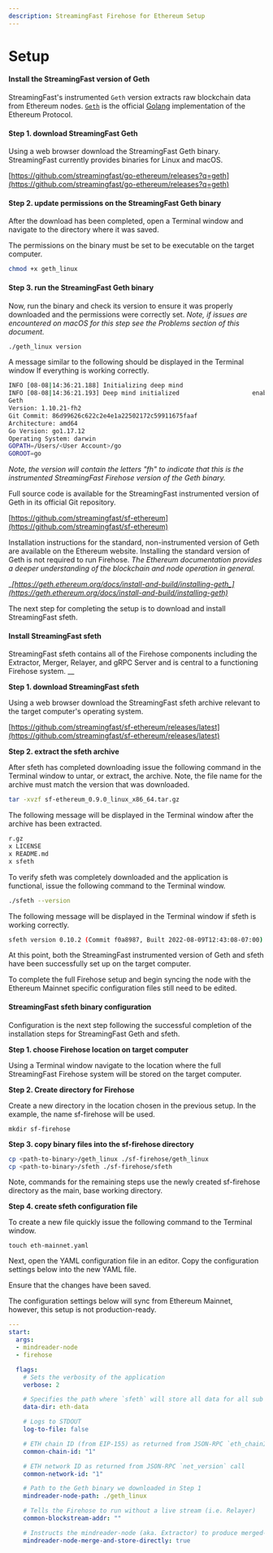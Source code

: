 ```yaml
---
description: StreamingFast Firehose for Ethereum Setup
---
```


# Setup

#### Install the StreamingFast version of Geth

StreamingFast's instrumented `Geth` version extracts raw blockchain data from Ethereum nodes. [`Geth`](https://github.com/ethereum/go-ethereum) is the official [Golang](https://go.dev/) implementation of the Ethereum Protocol.

#### Step 1. download StreamingFast Geth&#x20;

Using a web browser download the StreamingFast Geth binary. StreamingFast currently provides binaries for Linux and macOS.

[https://github.com/streamingfast/go-ethereum/releases?q=geth](https://github.com/streamingfast/go-ethereum/releases?q=geth)

#### Step 2. update permissions on the StreamingFast Geth binary

After the download has been completed, open a Terminal window and navigate to the directory where it was saved.

The permissions on the binary must be set to be executable on the target computer.

```bash
chmod +x geth_linux
```

#### Step 3. run the StreamingFast Geth binary

Now, run the binary and check its version to ensure it was properly downloaded and the permissions were correctly set. _Note, if issues are encountered on macOS for this step see the Problems section of this document._

```bash
./geth_linux version
```

A message similar to the following should be displayed in the Terminal window If everything is working correctly.

```bash
INFO [08-08|14:36:21.188] Initializing deep mind 
INFO [08-08|14:36:21.193] Deep mind initialized                    enabled=false sync_instrumentation_enabled=true mining_enabled=false block_progress_enabled=false compaction_disabled=false archive_blocks_to_keep=0 genesis_provenance="Geth Default"
Geth
Version: 1.10.21-fh2
Git Commit: 86d99626c622c2e4e1a22502172c59911675faaf
Architecture: amd64
Go Version: go1.17.12
Operating System: darwin
GOPATH=/Users/<User Account>/go
GOROOT=go
```

_Note, the version will contain the letters "fh" to indicate that this is the instrumented StreamingFast Firehose version of the Geth binary._

Full source code is available for the StreamingFast instrumented version of Geth in its official Git repository.

[https://github.com/streamingfast/sf-ethereum](https://github.com/streamingfast/sf-ethereum)

Installation instructions for the standard, non-instrumented version of Geth are available on the Ethereum website. Installing the standard version of Geth is not required to run Firehose. _The Ethereum documentation provides a deeper understanding of the blockchain and node operation in general._

__[_https://geth.ethereum.org/docs/install-and-build/installing-geth_](https://geth.ethereum.org/docs/install-and-build/installing-geth)__

The next step for completing the setup is to download and install StreamingFast sfeth.

#### Install StreamingFast sfeth

StreamingFast sfeth contains all of the Firehose components including the Extractor, Merger, Relayer, and gRPC Server and is central to a functioning Firehose system. __&#x20;

**Step 1. download StreamingFast sfeth**

Using a web browser download the StreamingFast sfeth archive relevant to the target computer's operating system.&#x20;

[https://github.com/streamingfast/sf-ethereum/releases/latest](https://github.com/streamingfast/sf-ethereum/releases/latest)

**Step 2. extract the sfeth archive**

After sfeth has completed downloading issue the following command in the Terminal window to untar, or extract, the archive. Note, the file name for the archive must match the version that was downloaded.

```bash
tar -xvzf sf-ethereum_0.9.0_linux_x86_64.tar.gz
```

The following message will be displayed in the Terminal window after the archive has been extracted.

```bash
r.gz
x LICENSE
x README.md
x sfeth
```

To verify sfeth was completely downloaded and the application is functional, issue the following command to the Terminal window.

```bash
./sfeth --version
```

The following message will be displayed in the Terminal window if sfeth is working correctly.

```bash
sfeth version 0.10.2 (Commit f0a8987, Built 2022-08-09T12:43:08-07:00)
```

At this point, both the StreamingFast instrumented version of Geth and sfeth have been successfully set up on the target computer.&#x20;

To complete the full Firehose setup and begin syncing the node with the Ethereum Mainnet specific configuration files still need to be edited.

#### StreamingFast sfeth binary configuration

Configuration is the next step following the successful completion of the installation steps for StreamingFast Geth and sfeth.

**Step 1. choose Firehose location on target computer**

Using a Terminal window navigate to the location where the full StreamingFast Firehose system will be stored on the target computer.

**Step 2. Create directory for Firehose**&#x20;

Create a new directory in the location chosen in the previous setup. In the example, the name sf-firehose will be used.

```
mkdir sf-firehose
```

**Step 3. copy binary files into the sf-firehose directory**

```bash
cp <path-to-binary>/geth_linux ./sf-firehose/geth_linux
cp <path-to-binary>/sfeth ./sf-firehose/sfeth
```

Note, commands for the remaining steps use the newly created sf-firehose directory as the main, base working directory.

**Step 4. create sfeth configuration file**

To create a new file quickly issue the following command to the Terminal window.

```
touch eth-mainnet.yaml
```

Next, open the YAML configuration file in an editor. Copy the configuration settings below into the new YAML file.

Ensure that the changes have been saved.

The configuration settings below will sync from Ethereum Mainnet, however, this setup is not production-ready.&#x20;

```yaml
---
start:
  args:
  - mindreader-node
  - firehose

  flags:
    # Sets the verbosity of the application
    verbose: 2

    # Specifies the path where `sfeth` will store all data for all sub processes
    data-dir: eth-data

    # Logs to STDOUT
    log-to-file: false

    # ETH chain ID (from EIP-155) as returned from JSON-RPC `eth_chainId` call
    common-chain-id: "1"

    # ETH network ID as returned from JSON-RPC `net_version` call
    common-network-id: "1"

    # Path to the Geth binary we downloaded in Step 1
    mindreader-node-path: ./geth_linux

    # Tells the Firehose to run without a live stream (i.e. Relayer)
    common-blockstream-addr: ""

    # Instructs the mindreader-node (aka. Extractor) to produce merged-blocks without a Merger
    mindreader-node-merge-and-store-directly: true
```
